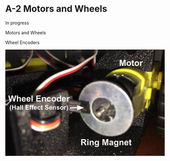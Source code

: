 # A-2 Motors and Wheels

In progress

Motors and Wheels

Wheel Encoders

![](../../.gitbook/assets/wheel-encoder.jpg)



